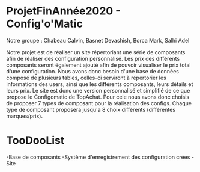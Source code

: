 # ProjetFinAnnée2020 - Config'o'Matic
Notre groupe : Chabeau Calvin, Basnet Devashish, Borca Mark, Salhi Adel

Notre projet est de réaliser un site répertoriant une série de composants afin de réaliser des configuration personnalisé. Les prix des différents composants seront également ajouté afin de pouvoir visualiser le prix total d'une configuration.
Nous avons donc besoin d'une base de données composé de plusieurs tables, celles-ci serviront à répertorier les informations des users, ainsi que les différents composants, leurs détails et leurs prix. Le site est donc une version personnalisé et simplifié de ce que propose le Configomatic de TopAchat. Pour cele nous avons donc choisis de proposer 7 types de composant pour la réalisation des configs. Chaque type de composant proposera jusqu'a 8 choix différents (différentes marques/prix).

# TooDooList

-Base de composants
-Système d'enregistrement des configuration crées
-Site


